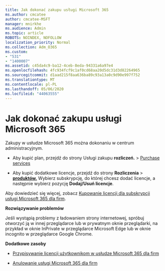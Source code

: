 ```yaml
---
title: Jak dokonać zakupu usługi Microsoft 365
ms.author: cmcatee
author: cmcatee-MSFT
manager: mnirkhe
ms.audience: Admin
ms.topic: article
ROBOTS: NOINDEX, NOFOLLOW
localization_priority: Normal
ms.collection: Adm_O365
ms.custom:
- "531"
- "1400007"
ms.assetid: c45da4c9-ba12-4ceb-8eda-94331a6a97e4
ms.openlocfilehash: 4fc934fcf9c1af0cd68aa20d5dc31d3d82264965
ms.sourcegitcommit: d1aad215f8aa636ba89c93a13a0c9d90e997f752
ms.translationtype: MT
ms.contentlocale: pl-PL
ms.lasthandoff: 05/06/2020
ms.locfileid: "44063555"
---
```

# <a name="how-to-make-a-microsoft-365-purchase"></a>Jak dokonać zakupu usługi Microsoft 365

Zakupy w usłudze Microsoft 365 można dokonaniu w centrum administracyjnym.
  
- Aby kupić plan, przejdź do strony Usługi zakupu **rozliczeń.** \> [Purchase services](https://go.microsoft.com/fwlink/p/?linkid=868433)

- Aby kupić dodatkowe licencje, przejdź do strony **Rozliczenia** \> **[produktów.](https://go.microsoft.com/fwlink/p/?linkid=842054)** Wybierz subskrypcję, do której chcesz dodać licencje, a następnie wybierz pozycję **Dodaj/Usuń licencje**.
  
Aby dowiedzieć się więcej, zobacz [Kupowanie licencji dla subskrypcji usługi Microsoft 365 dla firm](https://docs.microsoft.com/office365/admin/subscriptions-and-billing/buy-licenses).

**Rozwiązywanie problemów**

Jeśli wystąpią problemy z ładowaniem strony internetowej, spróbuj otworzyć ją w innej przeglądarce lub w prywatnym oknie przeglądarki, na przykład w oknie InPrivate w przeglądarce Microsoft Edge lub w oknie incognito w przeglądarce Google Chrome.

**Dodatkowe zasoby**
  
- [Przypisywanie licencji użytkownikom w usłudze Microsoft 365 dla firm](https://docs.microsoft.com/office365/admin/subscriptions-and-billing/assign-licenses-to-users)

- [Anulowanie usługi Microsoft 365 dla firm](https://docs.microsoft.com/office365/admin/subscriptions-and-billing/cancel-your-subscription)